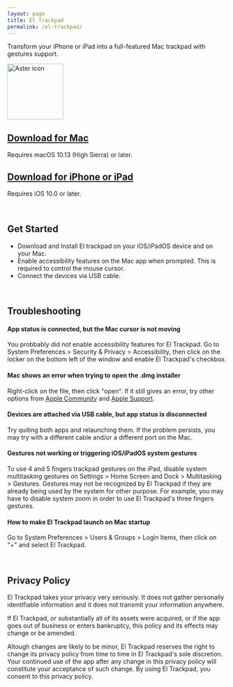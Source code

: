 ```yaml
---
layout: page
title: El Trackpad
permalink: /el-trackpad/
---
```


Transform your iPhone or iPad into a full-featured Mac trackpad with gestures support.

<img
src="{{ site.baseurl }}/images/apps/el-trackpad.png"
alt="Aster icon"
height="128"
style="padding: 0px">

## [Download for Mac][DownloadLinkMac]

[DownloadLinkMac]: https://raw.githubusercontent.com/HugoLis/el-trackpad-files/master/El%20Trackpad.dmg

Requires macOS 10.13 (High Sierra) or later.



## [Download for iPhone or iPad][DownloadLinkIOS]
[DownloadLinkIOS]: https://apps.apple.com/us/app/id1531822775
Requires iOS 10.0 or later.

<br/>

## Get Started

- Download and Install El trackpad on your iOS/iPadOS device and on your Mac.
- Enable accessibility features on the Mac app when prompted. This is required to control the mouse cursor.
- Connect the devices via USB cable.

<br/>

## Troubleshooting

#### App status is connected, but the Mac cursor is not moving

You probbably did not enable accessibility features for El Trackpad. Go to System Preferences > Security & Privacy > Accessibility, then click on the locker on the bottom left of the window and enable El Trackpad's checkbox.

#### Mac shows an error when trying to open the .dmg installer

Right-click on the file, then click "open". If it still gives an error, try other options from [Apple Community] and [Apple Support].

[Apple Community]: https://discussions.apple.com/thread/250425993
[Apple Support]: https://support.apple.com/en-us/HT202491

#### Devices are attached via USB cable, but app status is disconnected

Try quiting both apps and relaunching them. If the problem persists, you may try with a different cable and/or a different port on the Mac.

#### Gestures not working or triggering iOS/iPadOS system gestures

To use 4 and 5 fingers trackpad gestures on the iPad, disable system multitasking gestures on Settings > Home Screen and Dock > Multitasking > Gestures. Gestures may not be recognized by El Trackpad if they are already being used by the system for other purpose. For example, you may have to disable system zoom in order to use El Trackpad's three fingers gestures.

#### How to make El Trackpad launch on Mac startup

Go to System Preferences > Users & Groups > Login Items, then click on "+" and select El Trackpad.

<br/>

## Privacy Policy

El Trackpad takes your privacy very seriously. It does not gather personally identifiable information and it does not transmit your information anywhere.

If El Trackpad, or substantially all of its assets were acquired, or if the app goes out of business or enters bankruptcy, this policy and its effects may change or be amended.

Altough changes are likely to be minor, El Trackpad reserves the right to change its privacy policy from time to time in El Trackpad's sole discretion. Your continued use of the app after any change in this privacy policy will constitute your acceptance of such change. By using El Trackpad, you consent to this privacy policy.
